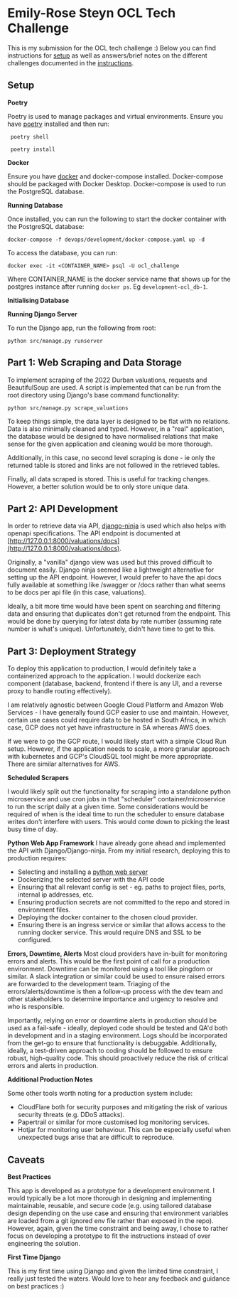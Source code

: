 # Emily-Rose Steyn OCL Tech Challenge

This is my submission for the OCL tech challenge :) Below you can find instructions for [setup](#setup) as well as
answers/brief notes on the different challenges documented in the [instructions](./instructions.md).

## Setup

**Poetry**

Poetry is used to manage packages and virtual environments. Ensure you have [poetry](https://python-poetry.org/docs/)
installed and then run:

```shell
 poetry shell
```

```shell
 poetry install
```

**Docker**

Ensure you have [docker](https://docs.docker.com/get-docker/) and docker-compose installed. Docker-compose should be
packaged with Docker Desktop. Docker-compose is used to run the PostgreSQL database.

**Running Database**

Once installed, you can run the following to start the docker container with the PostgreSQL database:

```shell
docker-compose -f devops/development/docker-compose.yaml up -d

```

To access the database, you can run:

```shell
docker exec -it <CONTAINER_NAME> psql -U ocl_challenge
```

Where CONTAINER_NAME is the docker service name that shows up for the postgres instance after running `docker ps`.
Eg `development-ocl_db-1`.

**Initialising Database**

**Running Django Server**

To run the Django app, run the following from root:

`python src/manage.py runserver`

## Part 1: Web Scraping and Data Storage

To implement scraping of the 2022 Durban valuations, requests and BeautifulSoup are used. A script is implemented that
can be run from the root directory using Django's base command functionality:

```shell
python src/manage.py scrape_valuations
```

To keep things simple, the data layer is designed to be flat with no relations. Data is also minimally cleaned and typed. However, in a "real" application, the database would be designed to have normalised relations that make sense for the given application and cleaning would be more thorough. 

Additionally, in this case, no second level scraping is done - ie only the returned table is stored and links are not followed in the retrieved tables.

Finally, all data scraped is stored. This is useful for tracking changes. However, a better solution would be to only store unique data.

[//]: # (TODO: Data diagram)

## Part 2: API Development

In order to retrieve data via API, [django-ninja](https://github.com/vitalik/django-ninja) is used which also helps with openapi specifications. The API endpoint is documented at [http://127.0.0.1:8000/valuations/docs](http://127.0.0.1:8000/valuations/docs).

Originally, a "vanilla" django view was used but this proved difficult to document easily. Django ninja seemed like a lightweight alternative for setting up the API endpoint. However, I would prefer to have the api docs fully available at something like /swagger or /docs rather than what seems to be docs per api file (in this case, valuations).

Ideally, a bit more time would have been spent on searching and filtering data and ensuring that duplicates don't get returned from the endpoint. This would be done by querying for latest data by rate number (assuming rate number is what's unique). Unfortunately, didn't have time to get to this.

## Part 3: Deployment Strategy

To deploy this application to production, I would definitely take a containerized approach to the application. I would dockerize each component (database, backend, frontend if there is any UI, and a reverse proxy to handle routing effectively).

I am relatively agnostic between Google Cloud Platform and Amazon Web Services - I have generally found GCP easier to use and maintain. However, certain use cases could require data to be hosted in South Africa, in which case, GCP does not yet have infrastructure in SA whereas AWS does. 

If we were to go the GCP route, I would likely start with a simple Cloud Run setup. However, if the application needs to scale, a more granular approach with kubernetes and GCP's CloudSQL tool might be more appropriate. There are similar alternatives for AWS.

**Scheduled Scrapers**

I would likely split out the functionality for scraping into a standalone python microservice and use cron jobs in that "scheduler" container/microservice to run the script daily at a given time. Some considerations would be required of when is the ideal time to run the scheduler to ensure database writes don't interfere with users. This would come down to picking the least busy time of day.

**Python Web App Framework**
I have already gone ahead and implemented the API with Django/Django-ninja. From my initial research, deploying this to production requires:
* Selecting and installing a [python web server](https://docs.djangoproject.com/en/5.0/howto/deployment/)
* Dockerizing the selected server with the API code
* Ensuring that all relevant config is set - eg. paths to project files, ports, internal ip addresses, etc. 
* Ensuring production secrets are not committed to the repo and stored in environment files.
* Deploying the docker container to the chosen cloud provider.
* Ensuring there is an ingress service or similar that allows access to the running docker service. This would require DNS and SSL to be configured.

**Errors, Downtime, Alerts**
Most cloud providers have in-built for monitoring errors and alerts. This would be the first point of call for a production environment. Downtime can be monitored using a tool like pingdom or similar. A slack integration or similar could be used to ensure raised errors are forwarded to the development team. Triaging of the errors/alerts/downtime is then a follow-up process with the dev team and other stakeholders to determine importance and urgency to resolve and who is responsible.

Importantly, relying on error or downtime alerts in production should be used as a fail-safe - ideally, deployed code should be tested and QA'd both in development and in a staging environment. Logs should be incorporated from the get-go to ensure that functionality is debuggable. Additionally, ideally, a test-driven approach to coding should be followed to ensure robust, high-quality code. This should proactively reduce the risk of critical errors and alerts in production.

**Additional Production Notes**

Some other tools worth noting for a production system include:
* CloudFlare both for security purposes and mitigating the risk of various security threats (e.g. DDoS attacks).
* Papertrail or similar for more customised log monitoring services.
* Hotjar for monitoring user behaviour. This can be especially useful when unexpected bugs arise that are difficult to reproduce. 


## Caveats

**Best Practices**

This app is developed as a prototype for a development environment. I would typically be a lot more thorough in
designing and implementing maintainable, reusable, and secure code (e.g. using tailored database design depending on the
use case and ensuring that environment variables are loaded from a git ignored env file rather than exposed in the
repo). However, again, given the time constraint and being away, I chose to rather focus on developing a prototype to
fit the instructions instead of over engineering the solution.

**First Time Django**

This is my first time using Django and given the limited time constraint, I really just tested the waters. Would love to hear any feedback and guidance on best practices :)
